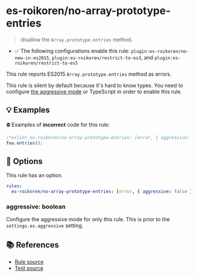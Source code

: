 # es-roikoren/no-array-prototype-entries
> disallow the `Array.prototype.entries` method.

- ✅ The following configurations enable this rule: `plugin:es-roikoren/no-new-in-es2015`, `plugin:es-roikoren/restrict-to-es3`, and `plugin:es-roikoren/restrict-to-es5`

This rule reports ES2015 `Array.prototype.entries` method as errors.

This rule is silent by default because it's hard to know types. You need to configure [the aggressive mode](../#the-aggressive-mode) or TypeScript in order to enable this rule.

## 💡 Examples

⛔ Examples of **incorrect** code for this rule:

```js
/*eslint es-roikoren/no-array-prototype-entries: [error, { aggressive: true }] */
foo.entries();
```

## 🔧 Options

This rule has an option.

```yml
rules:
  es-roikoren/no-array-prototype-entries: [error, { aggressive: false }]
```

### aggressive: boolean

Configure the aggressive mode for only this rule.
This is prior to the `settings.es.aggressive` setting.

## 📚 References

- [Rule source](https://github.com/roikoren755/eslint-plugin-es/blob/v2.0.11/src/rules/no-array-prototype-entries.ts)
- [Test source](https://github.com/roikoren755/eslint-plugin-es/blob/v2.0.11/tests/src/rules/no-array-prototype-entries.ts)

